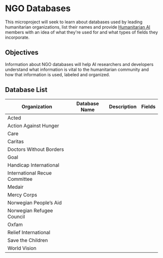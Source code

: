 # NGO Databases

This microproject will seek to learn about databases used by leading humanitarian organizations, list their names and provide [Humanitarian AI](https://www.meetup.com/Humanitarian-AI/) members with an idea of what they're used for and what types of
fields they incorporate.

## Objectives

Information about NGO databases will help AI researchers and developers understand what information is vital to the humanitarian community and how that information is used, labeled and organized. 

## Database List

Organization | Database Name | Description | Fields
--- | --- | --- | ---
Acted |   |   |   
Action Against Hunger |   |   |   
Care |   |   |   
Caritas |   |   |   
Doctors Without Borders |   |   |   
Goal |   |   |   
Handicap International |   |   | 
International Recue Committee |   |   |   
Medair |   |   |   
Mercy Corps |   |   |   
Norwegian People’s Aid |   |   |   
Norwegian Refugee Council |   |   |   
Oxfam |   |   |
Relief International |   |   |   
Save the Children |   |   |   
World Vision |   |   |   
